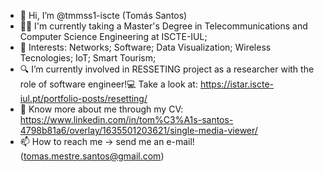 - 👋 Hi, I’m @tmmss1-iscte (Tomás Santos)
- 👨‍🎓 I'm currently taking a Master's Degree in Telecommunications and Computer Science Engineering at ISCTE-IUL;
- 👀 Interests: Networks; Software; Data Visualization; Wireless Tecnologies; IoT; Smart Tourism; 
- 🔍 I’m currently involved in RESSETING project as a researcher with the role of software engineer!💻 Take a look at: https://istar.iscte-iul.pt/portfolio-posts/resetting/
- 📑 Know more about me through my CV: https://www.linkedin.com/in/tom%C3%A1s-santos-4798b81a6/overlay/1635501203621/single-media-viewer/
- 📫 How to reach me -> send me an e-mail! (tomas.mestre.santos@gmail.com)
<!---
tmmss1-iscte/tmmss1-iscte is a ✨ special ✨ repository because its `README.md` (this file) appears on your GitHub profile.
You can click the Preview link to take a look at your changes.
--->
